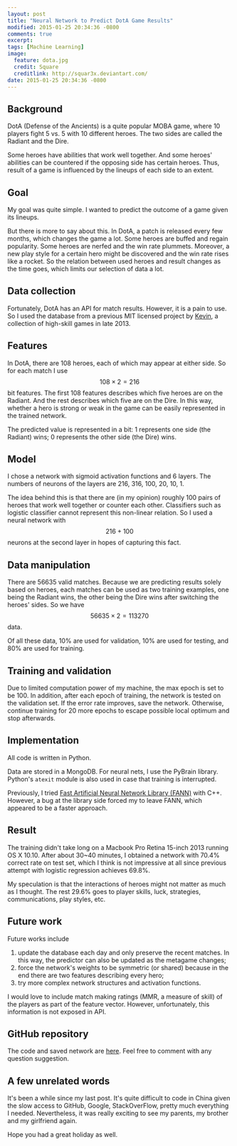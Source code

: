 ```yaml
---
layout: post
title: "Neural Network to Predict DotA Game Results"
modified: 2015-01-25 20:34:36 -0800
comments: true
excerpt:
tags: [Machine Learning]
image:
  feature: dota.jpg
  credit: Square
  creditlink: http://squar3x.deviantart.com/
date: 2015-01-25 20:34:36 -0800
---
```

## Background
DotA (Defense of the Ancients) is a quite popular MOBA game, where 10 players fight 5 vs. 5 with 10 different heroes. The two sides are called the Radiant and the Dire.

Some heroes have abilities that work well together. And some heroes' abilities can be countered if the opposing side has certain heroes. Thus, result of a game is influenced by the lineups of each side to an extent.

## Goal
My goal was quite simple. I wanted to predict the outcome of a game given its lineups.

But there is more to say about this. In DotA, a patch is released every few months, which changes the game a lot. Some heroes are buffed and regain popularity. Some heroes are nerfed and the win rate plummets. Moreover, a new play style for a certain hero might be discovered and the win rate rises like a rocket. So the relation between used heroes and result changes as the time goes, which limits our selection of data a lot.

## Data collection
Fortunately, DotA has an API for match results. However, it is a pain to use. So I used the database from a previous MIT licensed project by [Kevin](http://kevintechnology.com/post/71621133663/using-machine-learning-to-recommend-heroes-for), a collection of high-skill games in late 2013.

## Features
In DotA, there are 108 heroes, each of which may appear at either side. So for each match I use $$108 \times 2 = 216$$ bit features. The first 108 features describes which five heroes are on the Radiant. And the rest describes which five are on the Dire. In this way, whether a hero is strong or weak in the game can be easily represented in the trained network.

The predicted value is represented in a bit: 1 represents one side (the Radiant) wins; 0 represents the other side (the Dire) wins.

## Model
I chose a network with sigmoid activation functions and 6 layers. The numbers of neurons of the layers are 216, 316, 100, 20, 10, 1.

The idea behind this is that there are (in my opinion) roughly 100 pairs of heroes that work well together or counter each other. Classifiers such as logistic classifier cannot represent this non-linear relation. So I used a neural network with $$216 + 100$$ neurons at the second layer in hopes of capturing this fact.

## Data manipulation
There are 56635 valid matches. Because we are predicting results solely based on heroes, each matches can be used as two training examples, one being the Radiant wins, the other being the Dire wins after switching the heroes' sides. So we have $$56635 \times 2 = 113270$$ data.

Of all these data, 10% are used for validation, 10% are used for testing, and 80% are used for training.

## Training and validation
Due to limited computation power of my machine, the max epoch is set to be 100. In addition, after each epoch of training, the network is tested on the validation set. If the error rate improves, save the network. Otherwise, continue training for 20 more epochs to escape possible local optimum and stop afterwards.

## Implementation
All code is written in Python.

Data are stored in a MongoDB. For neural nets, I use the PyBrain library. Python's `atexit` module is also used in case that training is interrupted.

Previously, I tried [Fast Artificial Neural Network Library (FANN)](http://leenissen.dk/fann/wp/) with C++. However, a bug at the library side forced my to leave FANN, which appeared to be a faster approach.

## Result
The training didn't take long on a Macbook Pro Retina 15-inch 2013 running OS X 10.10. After about 30~40 minutes, I obtained a network with 70.4% correct rate on test set, which I think is not impressive at all since previous attempt with logistic regression achieves 69.8%.

My speculation is that the interactions of heroes might not matter as much as I thought. The rest 29.6% goes to player skills, luck, strategies, communications, play styles, etc.

## Future work
Future works include

1. update the database each day and only preserve the recent matches. In this way, the predictor can also be updated as the metagame changes;
2. force the network's weights to be symmetric (or shared) because in the end there are two features describing every hero;
3. try more complex network structures and activation functions.

I would love to include match making ratings (MMR, a measure of skill) of the players as part of the feature vector. However, unfortunately, this information is not exposed in API.

## GitHub repository
The code and saved network are [here](https://github.com/SsnL/dotaPredict). Feel free to comment with any question suggestion.

## A few unrelated words
It's been a while since my last post. It's quite difficult to code in China given the slow access to GitHub, Google, StackOverFlow, pretty much everything I needed. Nevertheless, it was really exciting to see my parents, my brother and my girlfriend again.

Hope you had a great holiday as well.